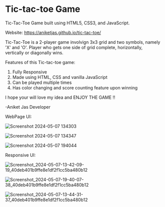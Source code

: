 # Tic-tac-toe Game
Tic-Tac-Toe Game built using HTML5, CSS3, and JavaScript.

Website: https://aniketjas.github.io/tic-tac-toe/

Tic-Tac-Toe is a 2-player game involvign 3x3 grid and two symbols, namely 'X' and 'O'.
Player who gets one side of grid complete, horizontally, vertically or diagonally wins.

Features of this Tic-tac-toe game:

1. Fully Responsive
2. Made using HTML, CSS and vanilla JavaScript
3. Can be played multiple times
4. Has color changing and score counting feature upon winning

I hope your will love my idea and ENJOY THE GAME !!

-Aniket Jas
Developer

WebPage UI:

![Screenshot 2024-05-07 134303](https://github.com/AniketJas/tic-tac-toe/assets/44704054/5d07d5ed-a19e-4bc8-a1b5-556bae67b6fc)

![Screenshot 2024-05-07 134347](https://github.com/AniketJas/tic-tac-toe/assets/44704054/6bd8b9cd-5c89-41aa-b8e6-0850d61eee85)

![Screenshot 2024-05-07 194044](https://github.com/AniketJas/tic-tac-toe/assets/44704054/b2198cb1-a8a3-4152-9183-e2929cb18c5b)


Responsive UI:

![Screenshot_2024-05-07-13-42-09-19_40deb401b9ffe8e1df2f1cc5ba480b12](https://github.com/AniketJas/tic-tac-toe/assets/44704054/52e0dcb7-2156-422f-984f-f5855a44f997)

![Screenshot_2024-05-07-19-40-07-38_40deb401b9ffe8e1df2f1cc5ba480b12](https://github.com/AniketJas/tic-tac-toe/assets/44704054/acc302cb-501b-4a94-bb87-a79964df2b7f)

![Screenshot_2024-05-07-13-44-31-37_40deb401b9ffe8e1df2f1cc5ba480b12](https://github.com/AniketJas/tic-tac-toe/assets/44704054/1b4d7854-c380-4d95-aeec-16b4b0045151)
